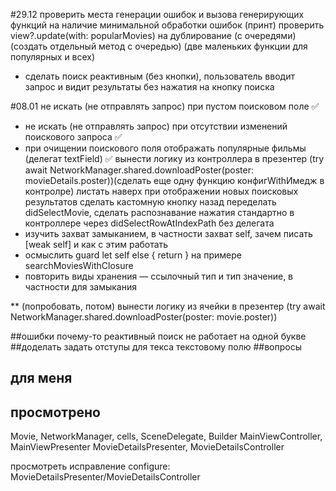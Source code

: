 #29.12
проверить места генерации ошибок и вызова генерирующих функций на наличие минимальной обработки ошибок (принт)
проверить view?.update(with: popularMovies) на дублирование (с очередями) (создать отдельный метод с очередью) (две маленьких функции для популярных и всех)
* сделать поиск реактивным (без кнопки), пользователь вводит запрос и видит результаты без нажатия на кнопку поиска

#08.01
не искать (не отправлять запрос) при пустом поисковом поле ✅
* не искать (не отправлять запрос) при отсутствии изменений поискового запроса ✅
* при очищении поискового поля отображать популярные фильмы (делегат textField) ✅
вынести логику из контроллера в презентер (try await NetworkManager.shared.downloadPoster(poster: movieDetails.poster))(сделать еще одну функцию конфигWithИмедж в контролре)
листать наверх при отображении новых поисковых результатов
сделать кастомную кнопку назад
переделать didSelectMovie, сделать распознавание нажатия стандартно в контроллере через didSelectRowAtIndexPath без делегата
* изучить захват замыканием, в частности захват self, зачем писать [weak self] и как с этим работать
* осмыслить guard let self else { return } на примере searchMoviesWithClosure
* повторить виды хранения — ссылочный тип и тип значение, в частности для замыкания

** (попробовать, потом)
вынести логику из ячейки в презентер (try await NetworkManager.shared.downloadPoster(poster: movie.poster))

##ошибки
почему-то реактивный поиск не работает на одной букве
##доделать
задать отступы для текса текстовому полю
##вопросы

## для меня
## просмотрено
Movie, NetworkManager, cells, SceneDelegate,  Builder
MainViewController, MainViewPresenter
MovieDetailsPresenter, MovieDetailsController

просмотреть исправление configure: MovieDetailsPresenter/MovieDetailsController
